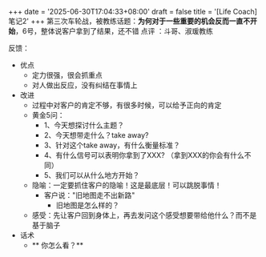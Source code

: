 +++
date = '2025-06-30T17:04:33+08:00'
draft = false
title = '[Life Coach]笔记2'
+++
第三次车轮战，被教练话题：**为何对于一些重要的机会反而一直不开始**，6号，整体说客户拿到了结果，还不错
点评 ：斗哥、淑瑗教练
<!--more-->

反馈：

- 优点
  - 定力很强，很会抓重点
  - 对人做出反应，没有纠结在事情上
- 改进
  - 过程中对客户的肯定不够，有很多时候，可以给予正向的肯定
  - 黄金5问：
    - 1、今天想探讨什么主题？
    - 2、今天想带走什么？take away?
    - 3、针对这个take away，有什么衡量标准？
    - 4、有什么信号可以表明你拿到了XXX? （拿到XXX的你会有什么不同）
    - 5、我们可以从什么地方开始？
  - 隐喻：一定要抓住客户的隐喻！这是最底层！可以跳脱事情！
    - 客户说："旧地图走不出新路"
      - 旧地图是怎么样的？
  - 感受：先让客户回到身体上，再去发问这个感受想要带给他什么？而不是基于脑子
- 话术
  - ** 你怎么看？**




